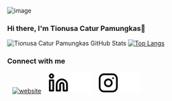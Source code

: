 <!--
**TNCP06/TNCP06** is a ✨ _special_ ✨ repository because its `README.md` (this file) appears on your GitHub profile.

- 🔭 I’m currently working on ...
- 🌱 I’m currently learning ...
- 👯 I’m looking to collaborate on ...
- 🤔 I’m looking for help with ...
- 💬 Ask me about ...
- 📫 How to reach me: ...
- 😄 Pronouns: ...
- ⚡ Fun fact: ...
-->

![image](https://img.freepik.com/premium-vector/programmer-typographic-header-concept-idea-working_277904-13.jpg?w=2000)
### Hi there, I'm Tionusa Catur Pamungkas👋

![Tionusa Catur Pamungkas GitHub Stats](https://github-readme-stats.vercel.app/api?username=TNCP06&layout=compact&show_icons=true&include_all_commits=true)
[![Top Langs](https://github-readme-stats.vercel.app/api/top-langs/?username=TNCP06&layout=compact&show_icons=true&hide_border=false)](https://github.com/TNCP06)

### Connect with me

&nbsp;&nbsp;
[![website](https://upload.wikimedia.org/wikipedia/commons/7/77/Google_Developer.jfg.png)](https://g.dev/tionusa)
&nbsp;&nbsp;
[![website](https://raw.githubusercontent.com/KevinASaputra/KevinASaputra/6611ffbb80e2b169c6b723a157af91c19e33b090/img/linkedin-light.svg)](https://linkedin.com/in/tncp/#gh-light-mode-only)
[![website](https://raw.githubusercontent.com/KevinASaputra/KevinASaputra/6611ffbb80e2b169c6b723a157af91c19e33b090/img/linkedin-dark.svg)](https://linkedin.com/in/tncp/#gh-dark-mode-only)
&nbsp;&nbsp;
[![website](https://raw.githubusercontent.com/KevinASaputra/KevinASaputra/6611ffbb80e2b169c6b723a157af91c19e33b090/img/instagram-light.svg)](https://instagram.com/tionusacp_#gh-light-mode-only)
[![website](https://raw.githubusercontent.com/KevinASaputra/KevinASaputra/6611ffbb80e2b169c6b723a157af91c19e33b090/img/instagram-dark.svg)](https://instagram.com/tionusacp_#gh-dark-mode-only)

[G.dev]: https://g.dev/tionusa/
[Instagram]: https://www.instagram.com/tionusacp_/
[LinkedIn]: https://www.linkedin.com/in/tncp/
